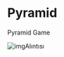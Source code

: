 # Pyramid
Pyramid Game




![imgAlıntısı](https://user-images.githubusercontent.com/85638028/194136588-7c029312-1ec9-40b9-967c-4236e30e8953.PNG)
